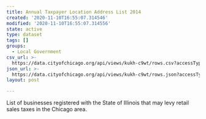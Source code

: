 ```yaml
---
title: Annual Taxpayer Location Address List 2014
created: '2020-11-10T16:55:07.314546'
modified: '2020-11-10T16:55:07.314556'
state: active
type: dataset
tags: []
groups:
  - Local Government
csv_url: >-
  https://data.cityofchicago.org/api/views/kukh-c9wt/rows.csv?accessType=DOWNLOAD
json_url: >-
  https://data.cityofchicago.org/api/views/kukh-c9wt/rows.json?accessType=DOWNLOAD
layout: post

---
```

List of businesses registered with the State of Illinois that may levy retail sales taxes in the Chicago area.
